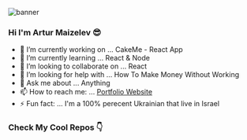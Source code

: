 ![banner](https://i.ibb.co/5rjw46q/Corporate-Website-Facebook-Cover.png)    

### Hi I'm Artur Maizelev 😎

- 🔭 I’m currently working on ... CakeMe - React App
- 🌱 I’m currently learning ... React & Node
- 👯 I’m looking to collaborate on ... React
- 🤔 I’m looking for help with ...  How To Make Money Without Working
- 💬 Ask me about ... Anything 
- 📫 How to reach me: ... [Portfolio Website](https://arturmaiz.com)
- ⚡ Fun fact: ... I'm a 100% perecent Ukrainian that live in Israel 

### Check My Cool Repos 👇

